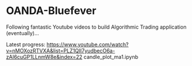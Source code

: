 # OANDA-Bluefever
Following fantastic Youtube videos to build Algorithmic Trading application (eventually)...

Latest progress:  https://www.youtube.com/watch?v=nMOXozRTVXA&list=PLZ1QII7yudbecO6a-zAI6cuGP1LLnmW8e&index=22
candle_plot_ma1.ipynb

